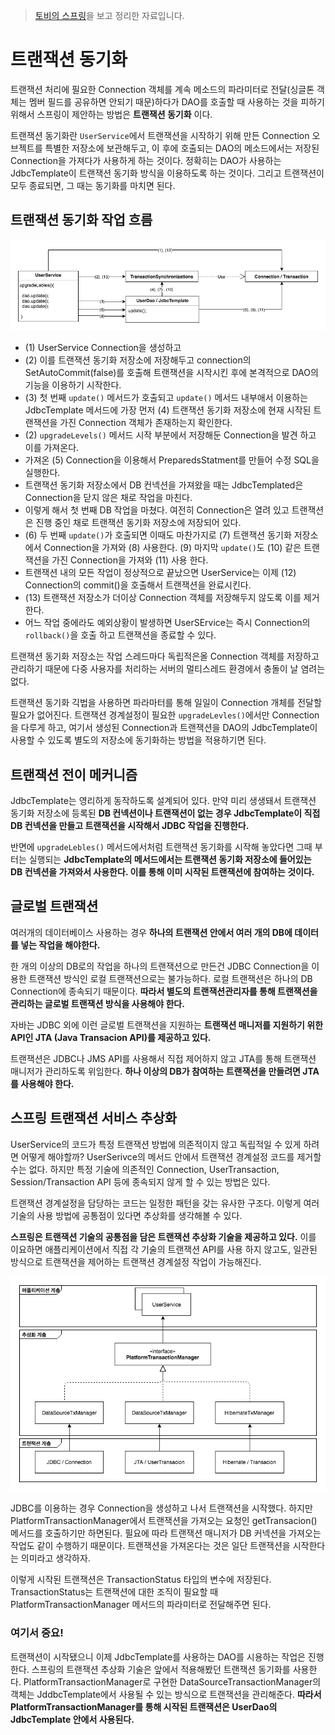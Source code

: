 > [토비의 스프링](http://www.yes24.com/Product/goods/7516721)을 보고 정리한 자료입니다.


# 트랜잭션 동기화

트랜잭션 처리에 필요한 Connection 객체를 계속 메소드의 파라미터로 전달(싱글톤 객체는 멤버 필드를 공유하면 안되기 때문)하다가 DAO를 호출할 때 사용하는 것을 피하기 위해서 스프링이 제안하는 방법은 **트랜잭션 동기화** 이다. 

트랜잭션 동기화란 `UserService`에서 트랜잭션을 시작하기 위해 만든 Connection 오브젝트를 특별한 저장소에 보관해두고, 이 후에 호출되는 DAO의 메소드에서는 저장된 Connection을 가져다가 사용하게 하는 것이다. 정확히는 DAO가 사용하는 JdbcTemplate이 트랜잭션 동기화 방식을 이용하도록 하는 것이다. 그리고 트랜잭션이 모두 종료되면, 그 때는 동기화를 마치면 된다.



## 트랜잭션 동기화 작업 흐름
![](../../assets/TransactionSynchronizations.png)


* (1) UserService Connection을 생성하고
* (2) 이를 트랜잭션 동기화 저장소에 저장해두고 connection의 SetAutoCommit(false)를 호출해 트랜잭션을 시작시킨 후에 본격적으로 DAO의 기능을 이용하기 시작한다.
* (3) 첫 번째 `update()` 메서드가 호출되고 `update()` 메서드 내부애서 이용하는 JdbcTemplate 메서드에 가장 먼저 (4) 트랜잭션 동기화 저장소에 현재 시작된 트랜잭션을 가진 Connection 객체가 존재하는지 확인한다.
* (2) `upgradeLevels()` 메서드 시작 부분에서 저장해둔 Connection을 발견 하고 이를 가져온다.
* 가져온 (5) Connection을 이용해서 PreparedsStatment를 만들어 수정 SQL을 실행한다.
* 트랜잭션 동기화 저장소에서 DB 컨넥션을 가져왔을 때는 JdbcTemplated은 Connection을 닫지 않은 채로 작업을 마친다.
* 이렇게 해서 첫 번째 DB 작업을 마쳤다. 여전히 Connection은 열려 있고 트랜잭션은 진행 중인 채로 트랜잭션 동기화 저장소에 저장되어 있다.
* (6) 두 번째 `update()`가 호출되면 이때도 마찬가지로 (7) 트랜잭션 동기화 저장소에서 Connection을 가져와 (8) 사용한다. (9) 마지막 `update()`도 (10) 같은 트랜잭션을 가진 Connection을 가져와 (11) 사용 한다.
* 트랜잭션 내의 모든 작업이 정상적으로 끝났으면 UserService는 이제 (12) Connection의 commit()을 호출해서 트랜잭션을 완료시킨다.
* (13) 트랜잭션 저장소가 더이상 Connection 객체를 저장해두지 않도록 이를 제거한다.
* 어느 작업 중에라도 예외상황이 발생하면 UserSErvice는 즉시 Connection의 `rollback()`을 호출 하고 트랜잭션을 종료할 수 있다.

트랜잭션 동기화 저장소는 작업 스레드마다 독립적은올 Connection 객체를 저장하고 관리하기 때문에 다중 사용자를 처리하는 서버의 멀티스레드 환경에서 충돌이 날 염려는 없다.

트랜잭션 동기화 긱법을 사용하면 파라마터를 통해 일일이 Connection 개체를 전달할 필요가 없어진다. 트랜잭션 경계설정이 필요한 `upgradeLevles()`에서만 Connection을 다루게 하고, 여기서 생성된 Connection과 트랜잭션을 DAO의 JdbcTemplate이 사용할 수 있도록 별도의 저장소에 동기화하는 방법을 적용하기면 된다.

## 트랜잭션 전이 메커니즘
JdbcTemplate는 영리하게 동작하도록 설계되어 있다. 만약 미리 생생돼서 트랜잭션 동기화 저장소에 등록된 **DB 컨넥션이나 트랜잭션이 없는 경우 JdbcTemplate이 직접 DB 컨넥션을 만들고 트랜잭션을 시작해서 JDBC 작업을 진행한다.**

반면에 `upgradeLebles()` 메서드에서처럼 트랜잭션 동기화를 시작해 놓았다면 그때 부터는 실행되는 **JdbcTemplate의 메서드에서는 트랜잭션 동기화 저장소에 들어있는 DB 컨넥션을 가져와서 사용한다. 이를 통해 이미 시작된 트랜잭션에 참여하는 것이다.**

## 글로벌 트랜잭션 
여러개의 데이터베이스 사용하는 경우 **하나의 트랜잭션 안에서 여러 개의 DB에 데이터를 넣는 작업을 해야한다.**

한 개의 이상의 DB로의 작업을 하나의 트랜잭션으로 만든건 JDBC Connection을 이용한 트랜잭션 방식인 로컬 트랜잭션으로는 불가능하다. 로컬 트랜잭션은 하나의 DB Connection에 종속되기 때문이다. **따라서 별도의 트랜잭션관리자를 통해 트랜잭션을 관리하는 글로벌 트랜잭션 방식을 사용해야 한다.**

자바는 JDBC 외에 이런 글로벌 트랜잭션을 지원하는 **트랜잭션 매니저를 지원하기 위한 API인 JTA (Java Transacion API)를 제공하고 있다.**

트랜잭션은 JDBC나 JMS API를 사용해서 직접 제어하지 않고 JTA를 통해 트랜잭션 매니저가 관리하도록 위임한다. **하나 이상의 DB가 참여하는 트랜잭션을 만들려면 JTA를 사용해야 한다.**


## 스프링 트랜잭션 서비스 추상화

UserService의 코드가 특정 트랜잭션 방법에 의존적이지 않고 독립적일 수 있게 하려면 어떻게 해야할까? UserSerivce의 메서드 안에서 트랜잭션 경계설정 코드를 제거할 수는 없다. 하지만 특정 기술에 의존적인 Connection, UserTransaction, Session/Transaction API 등에 종속되지 않게 할 수 있는 방법은 있다. 

트랜잭션 경계설정을 담당하는 코드는 일정한 패턴을 갖는 유사한 구조다. 이렇게 여러 기술의 사용 방법에 공통점이 있다면 추상화를 생각해볼 수 있다.

**스프링은 트랜잭션 기술의 공통점을 담은 트랜잭션 추상화 기술을 제공하고 있다.** 이를 이요하면 애플리케이션에서 직접 각 기술의 트랜잭션 API를 사용 하지 않고도, 일관된 방식으로 트랜잭션을 제어하는 트랜잭션 경계설정 작업이 가능해진다.

![](../../assets/PlatformTransactionManager-2.png)

JDBC를 이용하는 경우 Connection을 생성하고 나서 트랜잭션을 시작했다. 하지만 PlatformTransactionManager에서 트랜잭션을 가져오는 요청인 getTransacion() 메서드를 호출하기만 하면된다. 필요에 따라 트랜잭션 매니저가 DB 커넥션을 가져오는 작업도 같이 수행하기 때문이다. 트랜잭션을 가져온다는 것은 일단 트랜잭션을 시작한다는 의미라고 생각하자.

이렇게 시작된 트랜잭션은 TransactionStatus 타입의 변수에 저장된다. TransactionStatus는 트랜잭션에 대한 조직이 필요할 때 PlatformTransactionManager 메서드의 파라미터로 전달해주면 된다.


### 여기서 중요!
트랜잭션이 시작됐으니 이제 JdbcTemplate를 사용하는 DAO를 시용하는 작업은 진행한다. 스프링의 트랜잭션 추상화 기술은 앞에서 적용해봤던 트랜잭션 동기화를 사용한다. PlatformTransactionManager로 구현한 DataSourceTransactionManager의 객체는 JddbcTemplate에서 사용될 수 있는 방식으로 트랜잭션을 관리해준다. **따라서 PlatformTransactionManager를 통해 시작된 트랜잭션은 UserDao의 JdbcTemplate 안에서 사용된다.**

